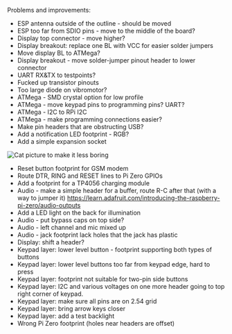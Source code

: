 Problems and improvements:

* ESP antenna outside of the outline - should be moved
* ESP too far from SDIO pins - move to the middle of the board?
* Display top connector - move higher?
* Display breakout: replace one BL with VCC for easier solder jumpers
* Move display BL to ATMega?
* Display breakout - move solder-jumper pinout header to lower connector
* UART RX&TX to testpoints?
* Fucked up transistor pinouts
* Too large diode on vibromotor?
* ATMega - SMD crystal option for low profile
* ATMega - move keypad pins to programming pins? UART?
* ATMega - I2C to RPi I2C
* ATMega - make programming connections easier?
* Make pin headers that are obstructing USB?
* Add a notification LED footprint - RGB?
* Add a simple expansion socket

![Cat picture to make it less boring](https://static.pexels.com/photos/104827/cat-pet-animal-domestic-104827.jpeg)

* Reset button footprint for GSM modem
* Route DTR, RING and RESET lines to Pi Zero GPIOs
* Add a footprint for a TP4056 charging module
* Audio - make a simple header for a buffer, route R-C after that (with a way to jumper it) https://learn.adafruit.com/introducing-the-raspberry-pi-zero/audio-outputs
* Add a LED light on the back for illumination
* Audio - put bypass caps on top side?
* Audio - left channel and mic mixed up
* Audio - jack footprint lack holes that the jack has plastic 
* Display: shift a header?
* Keypad layer: lower level button - footprint supporting both types of buttons
* Keypad layer: lower level buttons too far from keypad edge, hard to press
* Keypad layer: footprint not suitable for two-pin side buttons
* Keypad layer: I2C and various voltages on one more header going to top right corner of keypad.
* Keypad layer: make sure all pins are on 2.54 grid
* Keypad layer: bring arrow keys closer
* Keypad layer: add a test backlight
* Wrong Pi Zero footprint (holes near headers are offset)
